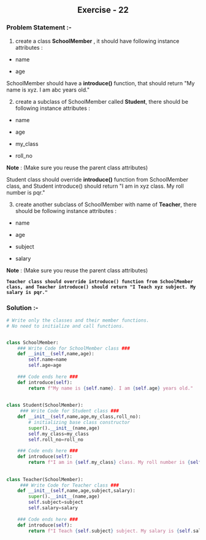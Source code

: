 <center><h2>Exercise - 22</h2> </center>

### Problem Statement :-

1. create a class **SchoolMember** , it should have following instance attributes :

- name

- age

SchoolMember should have a **introduce()** function, that should return "My name is xyz. I am abc years old."



2. create a subclass of SchoolMember called **Student**, there should be following instance attributes :

- name

- age

- my_class

- roll_no

**Note** : (Make sure you reuse the parent class attributes)

Student class should override **introduce()** function from SchoolMember class, and Student introduce() should return "I am in xyz class. My roll number is pqr."



3. create another subclass of SchoolMember with name of **Teacher**, there should be following instance attributes :

- name

- age

- subject

- salary

**Note** : (Make sure you reuse the parent class attributes)

**`Teacher class should override introduce() function from SchoolMember class, and Teacher introduce() should return "I Teach xyz subject. My salary is pqr."
`**

### Solution :-
```python
# Write only the classes and their member functions.
# No need to initialize and call functions.


class SchoolMember:
    ### Write Code for SchoolMember class ###
    def __init__(self,name,age):
        self.name=name
        self.age=age
    
    ### Code ends here ###
    def introduce(self):
        return f"My name is {self.name}. I am {self.age} years old."
    
    
class Student(SchoolMember):
     ### Write Code for Student class ###
    def __init__(self,name,age,my_class,roll_no):
        # initializing base class constructor
        super().__init__(name,age)
        self.my_class=my_class
        self.roll_no=roll_no
        
    ### Code ends here ###
    def introduce(self):
        return f"I am in {self.my_class} class. My roll number is {self.roll_no}."
    
    
class Teacher(SchoolMember):
     ### Write Code for Teacher class ###
    def __init__(self,name,age,subject,salary):
        super().__init__(name,age)
        self.subject=subject
        self.salary=salary
    
    ### Code ends here ###
    def introduce(self):
        return f"I Teach {self.subject} subject. My salary is {self.salary}."
    
    
```

